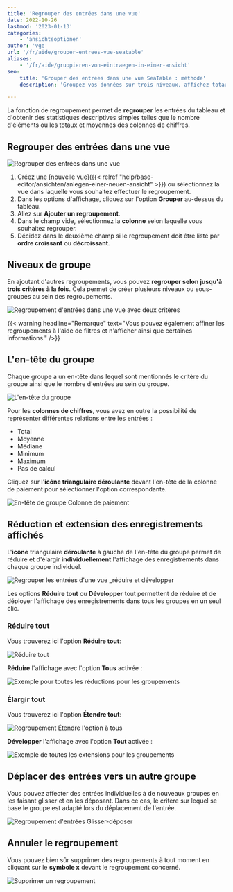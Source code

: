 ```yaml
---
title: 'Regrouper des entrées dans une vue'
date: 2022-10-26
lastmod: '2023-01-13'
categories:
    - 'ansichtsoptionen'
author: 'vge'
url: '/fr/aide/grouper-entrees-vue-seatable'
aliases:
    - '/fr/aide/gruppieren-von-eintraegen-in-einer-ansicht'
seo:
    title: 'Grouper des entrées dans une vue SeaTable : méthode'
    description: 'Groupez vos données sur trois niveaux, affichez totaux, moyennes ou médianes et profitez de la gestion fluide des groupes avec SeaTable.'

---
```


La fonction de regroupement permet de **regrouper** les entrées du tableau et d'obtenir des statistiques descriptives simples telles que le nombre d'éléments ou les totaux et moyennes des colonnes de chiffres.

## Regrouper des entrées dans une vue

![Regrouper des entrées dans une vue](images/Gruppierung-von-Eintraegen-in-einer-Ansicht-1.gif)

1. Créez une [nouvelle vue]({{< relref "help/base-editor/ansichten/anlegen-einer-neuen-ansicht" >}}) ou sélectionnez la vue dans laquelle vous souhaitez effectuer le regroupement.
2. Dans les options d'affichage, cliquez sur l'option **Grouper** au-dessus du tableau.
3. Allez sur **Ajouter un regroupement**.
4. Dans le champ vide, sélectionnez la **colonne** selon laquelle vous souhaitez regrouper.
5. Décidez dans le deuxième champ si le regroupement doit être listé par **ordre croissant** ou **décroissant**.

## Niveaux de groupe

En ajoutant d'autres regroupements, vous pouvez **regrouper selon jusqu'à trois critères à la fois**. Cela permet de créer plusieurs niveaux ou sous-groupes au sein des regroupements.

![Regroupement d'entrées dans une vue avec deux critères](images/Gruppierung-von-Eintraegen-in-einer-Ansicht-2.gif)

{{< warning  headline="Remarque"  text="Vous pouvez également affiner les regroupements à l'aide de filtres et n'afficher ainsi que certaines informations." />}}

## L'en-tête du groupe

Chaque groupe a un en-tête dans lequel sont mentionnés le critère du groupe ainsi que le nombre d'entrées au sein du groupe.

![L'en-tête du groupe](images/gruppierung.png)

Pour les **colonnes de chiffres**, vous avez en outre la possibilité de représenter différentes relations entre les entrées :

- Total
- Moyenne
- Médiane
- Minimum
- Maximum
- Pas de calcul

Cliquez sur l'**icône triangulaire déroulante** devant l'en-tête de la colonne de paiement pour sélectionner l'option correspondante.

![En-tête de groupe Colonne de paiement](images/Gruppenheader.png)

## Réduction et extension des enregistrements affichés

L'**icône** triangulaire **déroulante** à gauche de l'en-tête du groupe permet de réduire et d'élargir **individuellement** l'affichage des enregistrements dans chaque groupe individuel.

![Regrouper les entrées d'une vue _réduire et développer](images/Gruppierung-von-Eintraegen-in-einer-Ansicht-4.gif)

Les options **Réduire tout** ou **Développer** tout permettent de réduire et de déployer l'affichage des enregistrements dans tous les groupes en un seul clic.

### Réduire tout

Vous trouverez ici l'option **Réduire tout**:

![Réduire tout](images/gruppieren-von-eintraegrn_6.png)

**Réduire** l'affichage avec l'option **Tous** activée :

![Exemple pour toutes les réductions pour les groupements](images/gruppieren-von-eintraegrn_1-1.png)

### Élargir tout

Vous trouverez ici l'option **Étendre tout**:

![Regroupement Étendre l'option à tous](images/gruppieren-von-eintraegrn_7-1.png)

**Développer** l'affichage avec l'option **Tout** activée :

![Exemple de toutes les extensions pour les groupements](images/gruppieren-von-eintraegrn_3-1.png)

## Déplacer des entrées vers un autre groupe

Vous pouvez affecter des entrées individuelles à de nouveaux groupes en les faisant glisser et en les déposant. Dans ce cas, le critère sur lequel se base le groupe est adapté lors du déplacement de l'entrée.

![Regroupement d'entrées Glisser-déposer](images/Gruppierung-von-Eintraegen-in-einer-Ansicht-3.gif)

## Annuler le regroupement

Vous pouvez bien sûr supprimer des regroupements à tout moment en cliquant sur le **symbole x** devant le regroupement concerné.

![Supprimer un regroupement](images/Gruppierung-loeschen.png)

